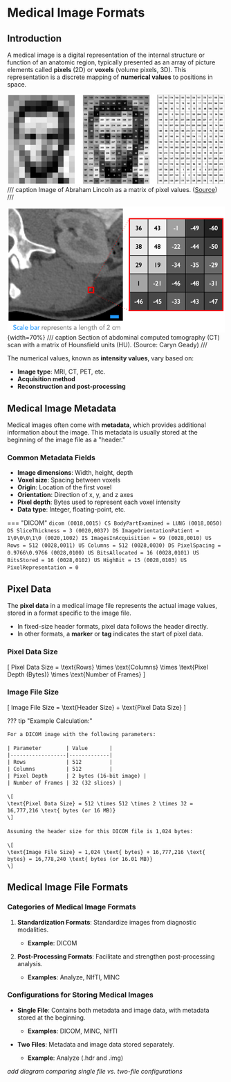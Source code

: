 # Medical Image Formats

## Introduction

A medical image is a digital representation of the internal structure or
function of an anatomic region, typically presented as an array of picture
elements called **pixels** (2D) or **voxels** (volume pixels, 3D). This representation is a
discrete mapping of **numerical values** to positions in space.

![Three panels explaining what pixels are. The first shows a low resolution black and white photo of Abraham Lincoln, the second has numerical pixel values overlaid as a matrix, and the third is just the pixel value matrix.](images/image-of-Abraham-Lincoln-as-a-matrix-of-pixel-values_W640.jpg)
/// caption
Image of Abraham Lincoln as a matrix of pixel values. ([Source](https://doi.org/10.1093/llc/fqy085))
///

![Subsection of an abodminal CT scan with a red square over an edge of an organ expanded out to a matrix to show the numerical values in that part of the image.](images/medical_image_pixels.png){width=70%}
/// caption
Section of abdominal computed tomography (CT) scan with a matrix of Hounsfield units (HU). (Source: Caryn Geady)
///

The numerical values, known as **intensity values**, vary based on:

- **Image type**: MRI, CT, PET, etc.
- **Acquisition method**
- **Reconstruction and post-processing**

## Medical Image Metadata

Medical images often come with **metadata**, which provides additional
information about the image. This metadata is usually stored at the beginning of
the image file as a "header."

### Common Metadata Fields

- **Image dimensions**: Width, height, depth
- **Voxel size**: Spacing between voxels
- **Origin**: Location of the first voxel
- **Orientation**: Direction of x, y, and z axes
- **Pixel depth**: Bytes used to represent each voxel intensity
- **Data type**: Integer, floating-point, etc.

=== "DICOM"
    ``` dicom
    (0018,0015) CS BodyPartExamined = LUNG
    (0018,0050) DS SliceThickness = 3
    (0020,0037) DS ImageOrientationPatient = 1\0\0\0\1\0
    (0020,1002) IS ImagesInAcquisition = 99
    (0028,0010) US Rows = 512
    (0028,0011) US Columns = 512
    (0028,0030) DS PixelSpacing = 0.9766\0.9766
    (0028,0100) US BitsAllocated = 16
    (0028,0101) US BitsStored = 16
    (0028,0102) US HighBit = 15
    (0028,0103) US PixelRepresentation = 0
    ```

## Pixel Data

The **pixel data** in a medical image file represents the actual image values,
stored in a format specific to the image file.

- In fixed-size header formats, pixel data follows the header directly.
- In other formats, a **marker** or **tag** indicates the start of pixel data.

### **Pixel Data Size**

\[
Pixel Data Size = \text{Rows} \times \text{Columns} \times
\text{Pixel Depth (Bytes)} \times \text{Number of Frames}
\]

### **Image File Size**

\[
Image File Size = \text{Header Size} + \text{Pixel Data Size}
\]

??? tip "Example Calculation:"

    For a DICOM image with the following parameters:

    | Parameter        | Value       |
    |------------------|-------------|
    | Rows             | 512         |
    | Columns          | 512         |
    | Pixel Depth      | 2 bytes (16-bit image) |
    | Number of Frames | 32 (32 slices) |

    \[
    \text{Pixel Data Size} = 512 \times 512 \times 2 \times 32 = 16,777,216 \text{ bytes (or 16 MB)}
    \]

    Assuming the header size for this DICOM file is 1,024 bytes:

    \[
    \text{Image File Size} = 1,024 \text{ bytes} + 16,777,216 \text{ bytes} = 16,778,240 \text{ bytes (or 16.01 MB)}
    \]

## Medical Image File Formats

### Categories of Medical Image Formats

1. **Standardization Formats**: Standardize images from diagnostic modalities.
    - **Example**: DICOM

2. **Post-Processing Formats**: Facilitate and strengthen post-processing analysis.
    - **Examples**: Analyze, NIfTI, MINC

### Configurations for Storing Medical Images

- **Single File**: Contains both metadata and image data, with metadata stored
  at the beginning.
    - **Examples**: DICOM, MINC, NIfTI

- **Two Files**: Metadata and image data stored separately.
    - **Example**: Analyze (.hdr and .img)

*add diagram comparing single file vs. two-file configurations*
